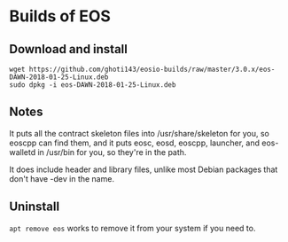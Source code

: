 # Builds of EOS

## Download and install

```
wget https://github.com/ghoti143/eosio-builds/raw/master/3.0.x/eos-DAWN-2018-01-25-Linux.deb
sudo dpkg -i eos-DAWN-2018-01-25-Linux.deb
```

## Notes

It puts all the contract skeleton files into /usr/share/skeleton for you, so eoscpp can find them, and it puts eosc, eosd, eoscpp, launcher, and eos-walletd in /usr/bin for you, so they're in the path.

It does include header and library files, unlike most Debian packages that don't have -dev in the name.

## Uninstall
```apt remove eos``` works to remove it from your system if you need to.
